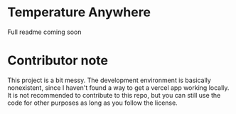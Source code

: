 # Temperature Anywhere
Full readme coming soon

# Contributor note
This project is a bit messy. The development environment is basically nonexistent, since I haven't found a way to get a vercel app working locally. It is not recommended to contribute to this repo, but you can still use the code for other purposes as long as you follow the license.
